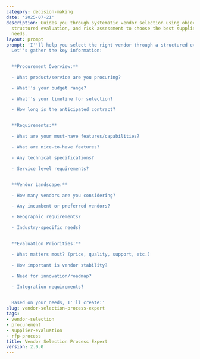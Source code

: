 ```yaml
---
category: decision-making
date: '2025-07-21'
description: Guides you through systematic vendor selection using objective criteria,
  structured evaluation, and risk assessment to choose the best supplier for your
  needs.
layout: prompt
prompt: 'I''ll help you select the right vendor through a structured evaluation process.
  Let''s gather the key information:


  **Procurement Overview:**

  - What product/service are you procuring?

  - What''s your budget range?

  - What''s your timeline for selection?

  - How long is the anticipated contract?


  **Requirements:**

  - What are your must-have features/capabilities?

  - What are nice-to-have features?

  - Any technical specifications?

  - Service level requirements?


  **Vendor Landscape:**

  - How many vendors are you considering?

  - Any incumbent or preferred vendors?

  - Geographic requirements?

  - Industry-specific needs?


  **Evaluation Priorities:**

  - What matters most? (price, quality, support, etc.)

  - How important is vendor stability?

  - Need for innovation/roadmap?

  - Integration requirements?


  Based on your needs, I''ll create:'
slug: vendor-selection-process-expert
tags:
- vendor-selection
- procurement
- supplier-evaluation
- rfp-process
title: Vendor Selection Process Expert
version: 2.0.0
---
```

